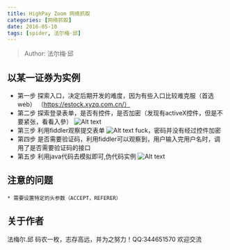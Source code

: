 ```yaml
---
title: HighPay Zoom 网络抓取
categories: [网络抓取]
date: 2016-05-10
tags: [spider, 法尔梅·邱]
---
```


> Author: 法尔梅·邱


## 以某一证券为实例
   * 第一步 探索入口，决定后期开发的难度，因为有些入口比较难克服（首选web）
      （https://estock.xyzq.com.cn/）
   * 第二步 探索登录表单，是否有控件，是否加密（发现有activeX控件，但是不要紧张，看看入參）
      ![Alt text](../../../images/2016/05/login.png)
   * 第三步 利用fiddler观察提交表单
    ![Alt text](../../../images/2016/05/submit.png)
     fuck，密码并没有经过控件加密
   * 第四步 是否需要验证码，利用fiddler可以观察到，用户输入完用户名时，调用了是否需要验证码的接口
   * 第五步 利用java代码去模拟即可,伪代码实例  ![Alt text](../../../images/2016/05/code.png)
 ## 注意的问题
    * 需要设置特定的头参数（ACCEPT，REFERER）


## 关于作者

  法梅尔.邱 码农一枚，志存高远，并为之努力！QQ:344651570 欢迎交流
